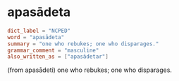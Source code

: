 # apasādeta

``` toml
dict_label = "NCPED"
word = "apasādeta"
summary = "one who rebukes; one who disparages."
grammar_comment = "masculine"
also_written_as = ["apasādetar"]
```

(from apasādeti) one who rebukes; one who disparages.

